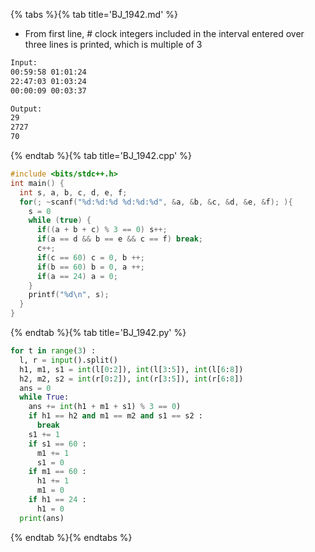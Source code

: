 {% tabs %}{% tab title='BJ_1942.md' %}

* From first line, # clock integers included in the interval entered over three lines is printed, which is multiple of 3

```txt
Input:
00:59:58 01:01:24
22:47:03 01:03:24
00:00:09 00:03:37

Output:
29
2727
70
```

{% endtab %}{% tab title='BJ_1942.cpp' %}

```cpp
#include <bits/stdc++.h>
int main() {
  int s, a, b, c, d, e, f;
  for(; ~scanf("%d:%d:%d %d:%d:%d", &a, &b, &c, &d, &e, &f); ){
    s = 0
    while (true) {
      if((a + b + c) % 3 == 0) s++;
      if(a == d && b == e && c == f) break;
      c++;
      if(c == 60) c = 0, b ++;
      if(b == 60) b = 0, a ++;
      if(a == 24) a = 0;
    }
    printf("%d\n", s);
  }
}
```

{% endtab %}{% tab title='BJ_1942.py' %}

```py
for t in range(3) :
  l, r = input().split()
  h1, m1, s1 = int(l[0:2]), int(l[3:5]), int(l[6:8])
  h2, m2, s2 = int(r[0:2]), int(r[3:5]), int(r[6:8])
  ans = 0
  while True:
    ans += int(h1 + m1 + s1) % 3 == 0)
    if h1 == h2 and m1 == m2 and s1 == s2 :
      break
    s1 += 1
    if s1 == 60 :
      m1 += 1
      s1 = 0
    if m1 == 60 :
      h1 += 1
      m1 = 0
    if h1 == 24 :
      h1 = 0
  print(ans)
```

{% endtab %}{% endtabs %}
